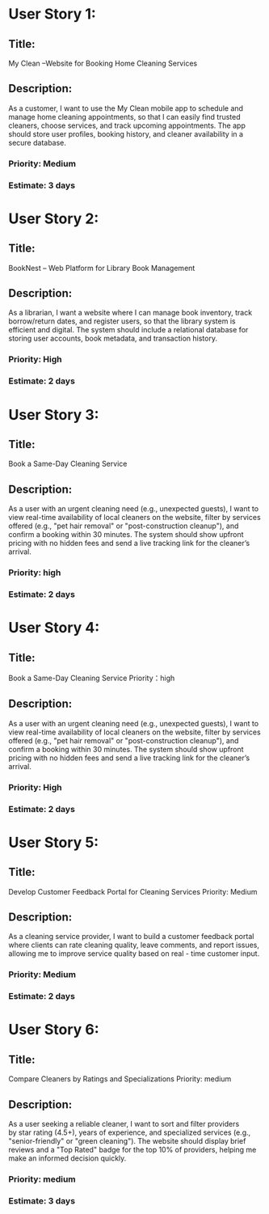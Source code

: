 # User Story 1:
## Title:
My Clean –Website for Booking Home Cleaning Services
## Description:
As a customer, I want to use the My Clean mobile app to schedule and manage home cleaning appointments, so that I can easily find trusted cleaners, choose services, and track upcoming appointments. The app should store user profiles, booking history, and cleaner availability in a secure database.
### Priority: Medium
### Estimate: 3 days

# User Story 2:
## Title:
BookNest – Web Platform for Library Book Management
## Description:
As a librarian, I want a website where I can manage book inventory, track borrow/return dates, and register users, so that the library system is efficient and digital. The system should include a relational database for storing user accounts, book metadata, and transaction history.
### Priority: High
### Estimate: 2 days

# User Story 3:
## Title:
Book a Same-Day Cleaning Service
## Description:
As a user with an urgent cleaning need (e.g., unexpected guests), I want to view real-time availability of local cleaners on the website, filter by services offered (e.g., "pet hair removal" or "post-construction cleanup"), and confirm a booking within 30 minutes. The system should show upfront pricing with no hidden fees and send a live tracking link for the cleaner’s arrival.
### Priority: high
### Estimate: 2 days

# User Story 4:
## Title:
 Book a Same-Day Cleaning Service
Priority：high
## Description:
As a user with an urgent cleaning need (e.g., unexpected guests), I want to view real-time availability of local cleaners on the website, filter by services offered (e.g., "pet hair removal" or "post-construction cleanup"), and confirm a booking within 30 minutes. The system should show upfront pricing with no hidden fees and send a live tracking link for the cleaner’s arrival.
### Priority: High
### Estimate: 2 days

# User Story 5:
## Title:
Develop Customer Feedback Portal for Cleaning Services 
Priority: Medium
## Description:
As a cleaning service provider, I want to build a customer feedback portal where clients can rate cleaning quality, leave comments, and report issues, allowing me to improve service quality based on real - time customer input.
### Priority: Medium
### Estimate: 2 days

# User Story 6:
## Title:
Compare Cleaners by Ratings and Specializations
Priority: medium
## Description:
As a user seeking a reliable cleaner, I want to sort and filter providers by star rating (4.5+), years of experience, and specialized services (e.g., "senior-friendly" or "green cleaning"). The website should display brief reviews and a "Top Rated" badge for the top 10% of providers, helping me make an informed decision quickly.
### Priority: medium
### Estimate: 3 days
